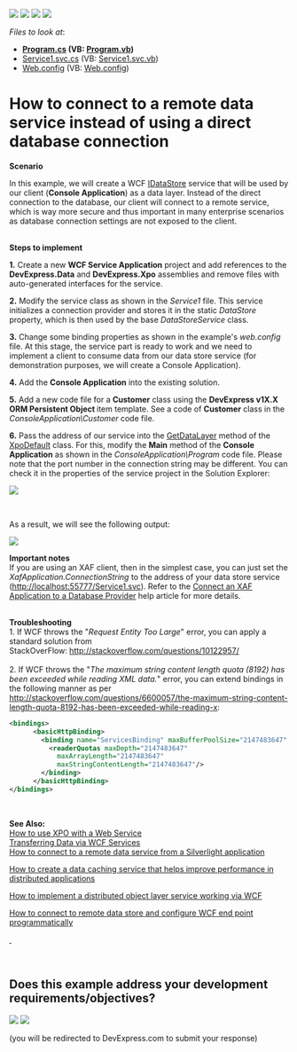 <!-- default badges list -->
![](https://img.shields.io/endpoint?url=https://codecentral.devexpress.com/api/v1/VersionRange/128585592/24.2.1%2B)
[![](https://img.shields.io/badge/Open_in_DevExpress_Support_Center-FF7200?style=flat-square&logo=DevExpress&logoColor=white)](https://supportcenter.devexpress.com/ticket/details/E4930)
[![](https://img.shields.io/badge/📖_How_to_use_DevExpress_Examples-e9f6fc?style=flat-square)](https://docs.devexpress.com/GeneralInformation/403183)
[![](https://img.shields.io/badge/💬_Leave_Feedback-feecdd?style=flat-square)](#does-this-example-address-your-development-requirementsobjectives)
<!-- default badges end -->
<!-- default file list -->
*Files to look at*:

* **[Program.cs](./CS/ConsoleApplication1/Program.cs) (VB: [Program.vb](./VB/ConsoleApplication1/Program.vb))**
* [Service1.svc.cs](./CS/WcfService1/Service1.svc.cs) (VB: [Service1.svc.vb](./VB/WcfService1/Service1.svc.vb))
* [Web.config](./CS/WcfService1/Web.config) (VB: [Web.config](./VB/WcfService1/Web.config))
<!-- default file list end -->
# How to connect to a remote data service instead of using a direct database connection


<p><strong>Scenario</strong></p>
<p>In this example, we will create a WCF <a href="http://help.devexpress.com/#CoreLibraries/clsDevExpressXpoDBIDataStoretopic"><u>IDataStore</u></a> service that will be used by our client (<strong>Console Application</strong>) as a data layer. Instead of the direct connection to the database, our client will connect to a remote service, which is way more secure and thus important in many enterprise scenarios as database connection settings are not exposed to the client.</p>
<p><strong><br> Steps to implement</strong></p>
<p><strong>1.</strong> Create a new <strong>WCF Service Application</strong> project and add references to the <strong>DevExpress.Data</strong> and <strong>DevExpress.Xpo</strong> assemblies and remove files with auto-generated interfaces for the service.</p>
<p><strong>2.</strong> Modify the service class as shown in the <em>Service1</em> file. This service initializes a connection provider and stores it in the static <em>DataStore </em>property, which is then used by the base <em>DataStoreService </em>class.</p>
<p><strong>3.</strong> Change some binding properties as shown in the example's<em> web.config</em> file. At this stage, the service part is ready to work and we need to implement a client to consume data from our data store service (for demonstration purposes, we will create a Console Application).</p>
<p><strong>4.</strong> Add the <strong>Console Application</strong> into the existing solution.</p>
<p><strong>5.</strong> Add a new code file for a <strong>Customer</strong> class using the <strong>DevExpress v1X.X ORM Persistent Object </strong>item template. See a code of <strong>Customer</strong> class in the <em>ConsoleApplication\Customer</em> code file.</p>
<p><strong>6.</strong> Pass the address of our service into the <a href="http://documentation.devexpress.com/#XPO/DevExpressXpoXpoDefault_GetDataLayertopic"><u>GetDataLayer</u></a> method of the <a href="http://documentation.devexpress.com/#XPO/clsDevExpressXpoXpoDefaulttopic"><u>XpoDefault</u></a> class. For this, modify the <strong>Main</strong> method of the <strong>Console Application</strong> as shown in the <em>ConsoleApplication\Program</em> code file. Please note that the port number in the connection string may be different. You can check it in the properties of the service project in the Solution Explorer:</p>
<p><img src="https://raw.githubusercontent.com/DevExpress-Examples/how-to-connect-to-a-remote-data-service-instead-of-using-a-direct-database-connection-e4930/13.1.7+/media/3d4ab490-98e6-4cb4-acce-1cc6f70db881.png"></p>
<br>
<p>As a result, we will see the following output:</p>
<p><img src="https://raw.githubusercontent.com/DevExpress-Examples/how-to-connect-to-a-remote-data-service-instead-of-using-a-direct-database-connection-e4930/13.1.7+/media/d85f8375-4b16-4e74-8843-301bd1cac92f.png"></p>
<p><strong>Important notes</strong><br> If you are using an XAF client, then in the simplest case, you can just set the <em>XafApplication.ConnectionString</em> to the address of your data store service (<a href="http://localhost:55777/Service1.svc">http://localhost:55777/Service1.svc</a>). Refer to the <a href="http://documentation.devexpress.com/#Xaf/CustomDocument3155"><u>Connect an XAF Application to a Database Provider</u></a> help article for more details.<br><br></p>
<p><strong>Troubleshooting</strong><br>1. If WCF throws the "<em>Request Entity Too Large</em>" error, you can apply a standard solution from StackOverFlow: <a href="http://stackoverflow.com/questions/10122957/">http://stackoverflow.com/questions/10122957/</a><br><br>2. If WCF throws the "<em>The maximum string content length quota (8192) has been exceeded while reading XML data.</em>" error, you can extend bindings in the following manner as per <a href="http://stackoverflow.com/questions/6600057/the-maximum-string-content-length-quota-8192-has-been-exceeded-while-reading-x">http://stackoverflow.com/questions/6600057/the-maximum-string-content-length-quota-8192-has-been-exceeded-while-reading-x</a>:</p>


```xml
<bindings>
      <basicHttpBinding>
        <binding name="ServicesBinding" maxBufferPoolSize="2147483647" maxReceivedMessageSize="2147483647" maxBufferSize="2147483647" transferMode="Streamed" >
          <readerQuotas maxDepth="2147483647"
            maxArrayLength="2147483647"
            maxStringContentLength="2147483647"/>
        </binding>
      </basicHttpBinding>
</bindings>
```


<p> </p>
<p><strong>See Also:<br> </strong><a href="https://www.devexpress.com/Support/Center/p/AK3911">How to use XPO with a Web Service</a><u><br> </u><a href="http://documentation.devexpress.com/#XPO/CustomDocument10018"><u>Transferring Data via WCF Services</u></a><u><br> </u><a href="https://www.devexpress.com/Support/Center/p/E4993">How to connect to a remote data service from a Silverlight application</a></p>
<p><a href="https://www.devexpress.com/Support/Center/p/E4932">How to create a data caching service that helps improve performance in distributed applications</a></p>
<p><a href="https://www.devexpress.com/Support/Center/p/E5072">How to implement a distributed object layer service working via WCF</a></p>
<p><a href="https://www.devexpress.com/Support/Center/p/E5137">How to connect to remote data store and configure WCF end point programmatically</a></p>
<p><a href="https://www.devexpress.com/Support/Center/p/E4932"> </a></p>

<br/>


<!-- feedback -->
## Does this example address your development requirements/objectives?

[<img src="https://www.devexpress.com/support/examples/i/yes-button.svg"/>](https://www.devexpress.com/support/examples/survey.xml?utm_source=github&utm_campaign=XPO_how-to-connect-to-a-remote-data-service-instead-of-using-a-direct-database-connection-e4930&~~~was_helpful=yes) [<img src="https://www.devexpress.com/support/examples/i/no-button.svg"/>](https://www.devexpress.com/support/examples/survey.xml?utm_source=github&utm_campaign=XPO_how-to-connect-to-a-remote-data-service-instead-of-using-a-direct-database-connection-e4930&~~~was_helpful=no)

(you will be redirected to DevExpress.com to submit your response)
<!-- feedback end -->
